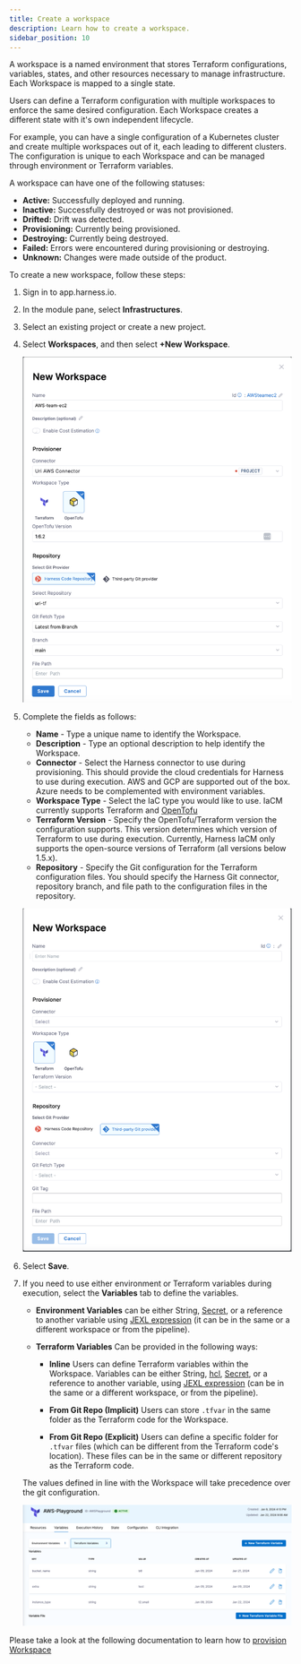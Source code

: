 ```yaml
---
title: Create a workspace
description: Learn how to create a workspace.
sidebar_position: 10
---
```


A workspace is a named environment that stores Terraform configurations, variables, states, and other resources necessary to manage infrastructure. Each Workspace is mapped to a single state.

Users can define a Terraform configuration with multiple workspaces to enforce the same desired configuration. Each Workspace creates a different state with it's own independent lifecycle.

For example, you can have a single configuration of a Kubernetes cluster and create multiple workspaces out of it, each leading to different clusters. The configuration is unique to each Workspace and can be managed through environment or Terraform variables.

A workspace can have one of the following statuses:

* **Active:** Successfully deployed and running.
* **Inactive:** Successfully destroyed or was not provisioned.
* **Drifted:** Drift was detected.
* **Provisioning:** Currently being provisioned.
* **Destroying:** Currently being destroyed.
* **Failed:** Errors were encountered during provisioning or destroying.
* **Unknown:** Changes were made outside of the product.

To create a new workspace, follow these steps:

1. Sign in to app.harness.io.

2. In the module pane, select **Infrastructures**.

3. Select an existing project or create a new project.

4. Select **Workspaces**, and then select **+New Workspace**.

   ![Create new workspace](./static/create-workspace.png)

5. Complete the fields as follows:

   * **Name** - Type a unique name to identify the Workspace.
   * **Description** - Type an optional description to help identify the Workspace.
   * **Connector** - Select the Harness connector to use during provisioning. This should provide the cloud credentials for Harness to use during execution. AWS and GCP are supported out of the box. Azure needs to be complemented with environment variables.
   * **Workspace Type** - Select the IaC type you would like to use. IaCM currently supports Terraform and [OpenTofu](https://opentofu.org/)
   * **Terraform Version** - Specify the OpenTofu/Terraform version the configuration supports. This version determines which version of Terraform to use during execution. Currently, Harness IaCM only supports the open-source versions of Terraform (all versions below 1.5.x).
   * **Repository** - Specify the Git configuration for the Terraform configuration files. You should specify the Harness Git connector, repository branch, and file path to the configuration files in the repository.

   ![Add workspace details](./static/new-workspace.png)

6. Select **Save**.

7. If you need to use either environment or Terraform variables during execution, select the **Variables** tab to define the variables.

   * **Environment Variables** can be either String, [Secret](/docs/category/secrets), or a reference to another variable using [JEXL expression](https://developer.harness.io/docs/platform/variables-and-expressions/harness-variables/) (it can be in the same or a different workspace or from the pipeline).

   * **Terraform Variables** Can be provided in the following ways:

      * **Inline** Users can define Terraform variables within the Workspace. Variables can be either String, [hcl](https://developer.hashicorp.com/terraform/language/syntax/configuration), [Secret](/docs/category/secrets), or a reference to another variable, using [JEXL expression](https://developer.harness.io/docs/platform/variables-and-expressions/harness-variables/) (can be in the same or a different workspace, or from the pipeline).

      * **From Git Repo (Implicit)** Users can store ``.tfvar`` in the same folder as the Terraform code for the Workspace.

      * **From Git Repo (Explicit)** Users can define a specific folder for ``.tfvar`` files (which can be different from the Terraform code's location). These files can be in the same or different repository as the Terraform code.

   The values defined in line with the Workspace will take precedence over the git configuration.

   ![Workspace variables](./static/workspace-variables.png)

Please take a look at the following documentation to learn how to [provision Workspace](docs/infra-as-code-management/pipelines/operations/provision-workspace.md)
